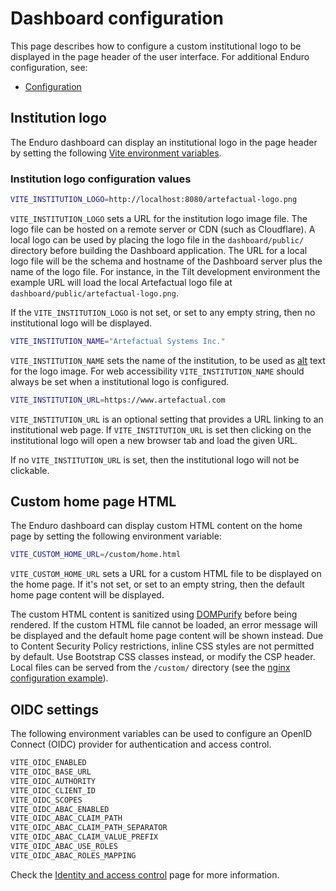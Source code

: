 # Dashboard configuration

This page describes how to configure a custom institutional logo to be displayed
in the page header of the user interface. For additional Enduro configuration,
see:

* [Configuration]

## Institution logo

The Enduro dashboard can display an institutional logo in the page header by
setting the following [Vite environment variables].

### Institution logo configuration values

```bash
VITE_INSTITUTION_LOGO=http://localhost:8080/artefactual-logo.png
```

`VITE_INSTITUTION_LOGO` sets a URL for the institution logo image file. The logo
file can be hosted on a remote server or CDN (such as Cloudflare). A local logo
can be used by placing the logo file in the `dashboard/public/` directory before
building the Dashboard application. The URL for a local logo file will be the
schema and hostname of the Dashboard server plus the name of the logo file. For
instance, in the Tilt development environment the example URL will load the
local Artefactual logo file at `dashboard/public/artefactual-logo.png`.

If the `VITE_INSTITUTION_LOGO` is not set, or set to any empty string, then no
institutional logo will be displayed.

```bash
VITE_INSTITUTION_NAME="Artefactual Systems Inc."
```

`VITE_INSTITUTION_NAME` sets the name of the institution, to be used as [alt]
text for the logo image. For web accessibility `VITE_INSTITUTION_NAME` should
always be set when a institutional logo is configured.

```bash
VITE_INSTITUTION_URL=https://www.artefactual.com
```

`VITE_INSTITUTION_URL` is an optional setting that provides a URL linking to
an institutional web page. If `VITE_INSTITUTION_URL` is set then clicking on the
institutional logo will open a new browser tab and load the given URL.

If no `VITE_INSTITUTION_URL` is set, then the institutional logo will not be
clickable.

## Custom home page HTML

The Enduro dashboard can display custom HTML content on the home page by
setting the following environment variable:

```bash
VITE_CUSTOM_HOME_URL=/custom/home.html
```

`VITE_CUSTOM_HOME_URL` sets a URL for a custom HTML file to be displayed on the
home page. If it's not set, or set to an empty string, then the default home
page content will be displayed.

The custom HTML content is sanitized using [DOMPurify] before being rendered.
If the custom HTML file cannot be loaded, an error message will be displayed
and the default home page content will be shown instead. Due to Content
Security Policy restrictions, inline CSS styles are not permitted by default.
Use Bootstrap CSS classes instead, or modify the CSP header. Local files can be
served from the `/custom/` directory (see the [nginx configuration example]).

## OIDC settings

The following environment variables can be used to configure an OpenID Connect
(OIDC) provider for authentication and access control.

```txt
VITE_OIDC_ENABLED
VITE_OIDC_BASE_URL
VITE_OIDC_AUTHORITY
VITE_OIDC_CLIENT_ID
VITE_OIDC_SCOPES
VITE_OIDC_ABAC_ENABLED
VITE_OIDC_ABAC_CLAIM_PATH
VITE_OIDC_ABAC_CLAIM_PATH_SEPARATOR
VITE_OIDC_ABAC_CLAIM_VALUE_PREFIX
VITE_OIDC_ABAC_USE_ROLES
VITE_OIDC_ABAC_ROLES_MAPPING
```

Check the [Identity and access control](iac.md) page for more information.

[alt]: https://developer.mozilla.org/en-US/docs/Web/API/HTMLImageElement/alt
[Configuration]: configuration.md
[DOMPurify]: https://github.com/cure53/DOMPurify
[nginx configuration example]: dashboard-build.md#nginx-example
[Vite environment variables]: https://vite.dev/guide/env-and-mode
